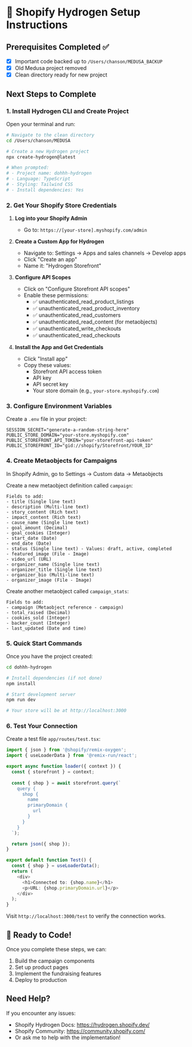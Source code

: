 # 🚀 Shopify Hydrogen Setup Instructions

## Prerequisites Completed ✅
- [x] Important code backed up to `/Users/chanson/MEDUSA_BACKUP`
- [x] Old Medusa project removed
- [x] Clean directory ready for new project

## Next Steps to Complete

### 1. Install Hydrogen CLI and Create Project
Open your terminal and run:

```bash
# Navigate to the clean directory
cd /Users/chanson/MEDUSA

# Create a new Hydrogen project
npx create-hydrogen@latest

# When prompted:
# - Project name: dohhh-hydrogen
# - Language: TypeScript
# - Styling: Tailwind CSS
# - Install dependencies: Yes
```

### 2. Get Your Shopify Store Credentials

1. **Log into your Shopify Admin**
   - Go to: `https://[your-store].myshopify.com/admin`

2. **Create a Custom App for Hydrogen**
   - Navigate to: Settings → Apps and sales channels → Develop apps
   - Click "Create an app"
   - Name it: "Hydrogen Storefront"

3. **Configure API Scopes**
   - Click on "Configure Storefront API scopes"
   - Enable these permissions:
     - ✅ unauthenticated_read_product_listings
     - ✅ unauthenticated_read_product_inventory
     - ✅ unauthenticated_read_customers
     - ✅ unauthenticated_read_content (for metaobjects)
     - ✅ unauthenticated_write_checkouts
     - ✅ unauthenticated_read_checkouts

4. **Install the App and Get Credentials**
   - Click "Install app"
   - Copy these values:
     - Storefront API access token
     - API key
     - API secret key
     - Your store domain (e.g., `your-store.myshopify.com`)

### 3. Configure Environment Variables

Create a `.env` file in your project:

```env
SESSION_SECRET="generate-a-random-string-here"
PUBLIC_STORE_DOMAIN="your-store.myshopify.com"
PUBLIC_STOREFRONT_API_TOKEN="your-storefront-api-token"
PUBLIC_STOREFRONT_ID="gid://shopify/Storefront/YOUR_ID"
```

### 4. Create Metaobjects for Campaigns

In Shopify Admin, go to Settings → Custom data → Metaobjects

Create a new metaobject definition called `campaign`:

```
Fields to add:
- title (Single line text)
- description (Multi-line text)
- story_content (Rich text)
- impact_content (Rich text)
- cause_name (Single line text)
- goal_amount (Decimal)
- goal_cookies (Integer)
- start_date (Date)
- end_date (Date)
- status (Single line text) - Values: draft, active, completed
- featured_image (File - Image)
- video_url (URL)
- organizer_name (Single line text)
- organizer_title (Single line text)
- organizer_bio (Multi-line text)
- organizer_image (File - Image)
```

Create another metaobject called `campaign_stats`:

```
Fields to add:
- campaign (Metaobject reference - campaign)
- total_raised (Decimal)
- cookies_sold (Integer)
- backer_count (Integer)
- last_updated (Date and time)
```

### 5. Quick Start Commands

Once you have the project created:

```bash
cd dohhh-hydrogen

# Install dependencies (if not done)
npm install

# Start development server
npm run dev

# Your store will be at http://localhost:3000
```

### 6. Test Your Connection

Create a test file `app/routes/test.tsx`:

```typescript
import { json } from '@shopify/remix-oxygen';
import { useLoaderData } from '@remix-run/react';

export async function loader({ context }) {
  const { storefront } = context;
  
  const { shop } = await storefront.query(`
    query {
      shop {
        name
        primaryDomain {
          url
        }
      }
    }
  `);

  return json({ shop });
}

export default function Test() {
  const { shop } = useLoaderData();
  return (
    <div>
      <h1>Connected to: {shop.name}</h1>
      <p>URL: {shop.primaryDomain.url}</p>
    </div>
  );
}
```

Visit `http://localhost:3000/test` to verify the connection works.

## 🎯 Ready to Code!

Once you complete these steps, we can:
1. Build the campaign components
2. Set up product pages
3. Implement the fundraising features
4. Deploy to production

## Need Help?

If you encounter any issues:
- Shopify Hydrogen Docs: https://hydrogen.shopify.dev/
- Shopify Community: https://community.shopify.com/
- Or ask me to help with the implementation!